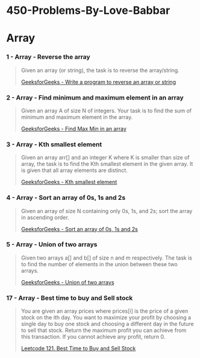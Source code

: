 # 450-Problems-By-Love-Babbar

# Array 
### 1 - Array - Reverse the array
>Given an array (or string), the task is to reverse the array/string.
>
>[GeeksforGeeks - Write a program to reverse an array or string](https://www.geeksforgeeks.org/write-a-program-to-reverse-an-array-or-string/)

### 2 - Array - Find minimum and maximum element in an array
>Given an array A of size N of integers. Your task is to find the sum of minimum and maximum element in the array.
>
>[GeeksforGeeks - Find Max Min in an array](https://www.geeksforgeeks.org/maximum-and-minimum-in-an-array/)

### 3 - Array - Kth smallest element
>Given an array arr[] and an integer K where K is smaller than size of array, the task is to find the Kth smallest element in the given array. It is given that all array elements are distinct.
>
>[GeeksforGeeks - Kth smallest element](https://practice.geeksforgeeks.org/problems/kth-smallest-element5635/1)

### 4 - Array - Sort an array of 0s, 1s and 2s
>Given an array of size N containing only 0s, 1s, and 2s; sort the array in ascending order.
>
>[GeeksforGeeks - Sort an array of 0s, 1s and 2s](https://practice.geeksforgeeks.org/problems/sort-an-array-of-0s-1s-and-2s4231/1)

### 5 - Array - Union of two arrays
>Given two arrays a[] and b[] of size n and m respectively. The task is to find the number of elements in the union between these two arrays.
>
>[GeeksforGeeks - Union of two arrays](https://practice.geeksforgeeks.org/problems/union-of-two-arrays3538/1)

### 17 - Array - Best time to buy and Sell stock
>You are given an array prices where prices[i] is the price of a given stock on the ith day. 
>You want to maximize your profit by choosing a single day to buy one stock and choosing a different day in the future to sell that stock.
>Return the maximum profit you can achieve from this transaction. If you cannot achieve any profit, return 0.
>
>[Leetcode 121. Best Time to Buy and Sell Stock](https://leetcode.com/problems/best-time-to-buy-and-sell-stock/)

